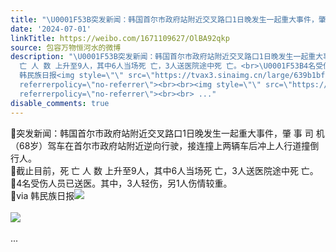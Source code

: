 ```yaml
---
title: "\U0001F53B突发新闻：韩国首尔市政府站附近交叉路口1日晚发生一起重大事件，肇 事 司 机（68岁）驾车在首尔市政府站附近逆向行驶，接连撞上两辆车后冲上人行道撞倒行人..."
date: '2024-07-01'
linkTitle: https://weibo.com/1671109627/OlBA92qkp
source: 包容万物恒河水的微博
description: "\U0001F53B突发新闻：韩国首尔市政府站附近交叉路口1日晚发生一起重大事件，肇 事 司 机（68岁）驾车在首尔市政府站附近逆向行驶，接连撞上两辆车后冲上人行道撞倒行人。<br>\U0001F53B截止目前，死
  亡 人 数 上升至9人，其中6人当场死 亡，3人送医院途中死 亡。<br>\U0001F53B4名受伤人员已送医。其中，3人轻伤，另1人伤情较重。<br>\U0001F53Bvia
  韩民族日报<img style=\"\" src=\"https://tvax3.sinaimg.cn/large/639b1bfbly1hr913kxckwj20m50v0qcy.jpg\"
  referrerpolicy=\"no-referrer\"><br><br><img style=\"\" src=\"https://tvax1.sinaimg.cn/large/639b1bfbly1hr913zasx0j20hs0wnwp2.jpg\"
  referrerpolicy=\"no-referrer\"><br><br> ..."
disable_comments: true
---
```

🔻突发新闻：韩国首尔市政府站附近交叉路口1日晚发生一起重大事件，肇 事 司 机（68岁）驾车在首尔市政府站附近逆向行驶，接连撞上两辆车后冲上人行道撞倒行人。<br>🔻截止目前，死 亡 人 数 上升至9人，其中6人当场死 亡，3人送医院途中死 亡。<br>🔻4名受伤人员已送医。其中，3人轻伤，另1人伤情较重。<br>🔻via 韩民族日报<img style="" src="https://tvax3.sinaimg.cn/large/639b1bfbly1hr913kxckwj20m50v0qcy.jpg" referrerpolicy="no-referrer"><br><br><img style="" src="https://tvax1.sinaimg.cn/large/639b1bfbly1hr913zasx0j20hs0wnwp2.jpg" referrerpolicy="no-referrer"><br><br> ...